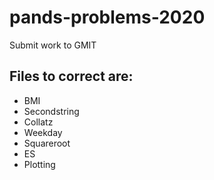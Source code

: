 # pands-problems-2020
Submit work to GMIT

## Files to correct are:
* BMI
* Secondstring
* Collatz
* Weekday
* Squareroot
* ES
* Plotting


